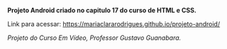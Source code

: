 **Projeto Android criado no capitulo 17 do curso de HTML e CSS.**

Link para acessar: https://mariaclararodrigues.github.io/projeto-android/

*Projeto do Curso Em Vídeo, Professor Gustavo Guanabara.*
